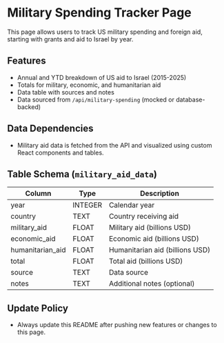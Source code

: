 # Military Spending Tracker Page

This page allows users to track US military spending and foreign aid, starting with grants and aid to Israel by year.

## Features

- Annual and YTD breakdown of US aid to Israel (2015-2025)
- Totals for military, economic, and humanitarian aid
- Data table with sources and notes
- Data sourced from `/api/military-spending` (mocked or database-backed)

## Data Dependencies

- Military aid data is fetched from the API and visualized using custom React components and tables.

## Table Schema (`military_aid_data`)

| Column           | Type    | Description                     |
| ---------------- | ------- | ------------------------------- |
| year             | INTEGER | Calendar year                   |
| country          | TEXT    | Country receiving aid           |
| military_aid     | FLOAT   | Military aid (billions USD)     |
| economic_aid     | FLOAT   | Economic aid (billions USD)     |
| humanitarian_aid | FLOAT   | Humanitarian aid (billions USD) |
| total            | FLOAT   | Total aid (billions USD)        |
| source           | TEXT    | Data source                     |
| notes            | TEXT    | Additional notes (optional)     |

## Update Policy

- Always update this README after pushing new features or changes to this page.

